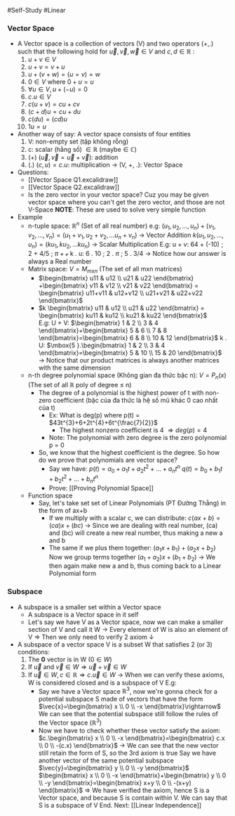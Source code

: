 #Self-Study #Linear 
### Vector Space
- A Vector space is a collection of vectors (V) and two operators (+,.) such that the following hold for $\vec{u},\vec{v},\vec{w}\in{V}$ and $c,d\in{\mathbb{R}}$ :
	1) ${u + v \in{V}}$<mark style="background: #BBFABBA6;"></mark>
	2) $u + v = v + u$
	3) $u + (v + w) = (u = v) = w$
	4) $0 \in{V} \mbox{ where } 0 + u = u$<mark style="background: #BBFABBA6;"></mark>
	5) $\forall{u}\in{V}, u + (-u) = 0$
	6) $c.u\in{V}$<mark style="background: #BBFABBA6;"></mark>
	7) $c(u + v) = cu + cv$
	8) $(c + d)u = cu + du$
	9) $c(du) = (cd)u$
	10) $1u = u$
- Another way of say: A vector space consists of four entities
	1) V: non-empty set (tập không rỗng)
	2) c: scalar (hằng số) $\in{\mathbb{R}}\mbox{ (maybe} \in{\mathbb{C}})$
	3) (+) $(\vec{u},\vec{v} = \vec{u}+\vec{v})$: addition
	4) (.) $(c,u) = c.u$: multiplication
	$\rightarrow$ (V, +, .): Vector Space
- Questions:
	- [[Vector Space Q1.excalidraw]]
	- [[Vector Space Q2.excalidraw]]
	- Is the zero vector in your vector space? Cuz you may be given vector space where you can't get the zero vector, and those are not V-Space
	  __NOTE__: These are used to solve very simple function
- Example
	- n-tuple space: $\mathbb{R}^n$ (Set of all real number)
		e.g: $(u_{1},u_{2},\dots ,u_{n}) + (v_{1},v_{2},\dots ,v_{n}) = (u_{1}+v_{1},u_{2}+v_{2},\dots u_{n}+v_{n})$ $\rightarrow$ Vector Addition
		$k(u_{1},u_{2},\dots ,u_{n}) = (ku_{1},ku_{2},\dots ku_{n})$
		$\rightarrow$ Scalar Multiplication
		E.g: 
		u + v: 64 + (-10) ; 2 + 4/5 ; $\pi + \mathcal{e}$
		k . u: 6 . 10 ; 2 . $\pi$ ; 5 . 3/4
		$\rightarrow$ Notice how our answer is always a Real number
	- Matrix space: $V = M_{m \mbox{x} n}$ (The set of all mxn matrices)
		- $\begin{bmatrix} u11 & u12 \\ u21 & u22 \end{bmatrix} +\begin{bmatrix} v11 & v12 \\ v21 & v22 \end{bmatrix} = \begin{bmatrix} u11+v11 & u12+v12 \\ u21+v21 & u22+v22 \end{bmatrix}$
		- $k \begin{bmatrix} u11 & u12 \\ u21 & u22 \end{bmatrix} = \begin{bmatrix} ku11 & ku12 \\ ku21 & ku22 \end{bmatrix}$  
		E.g:
		U + V: $\begin{bmatrix} 1  &  2 \\ 3 & 4 \end{bmatrix}+\begin{bmatrix} 5 & 6 \\ 7 & 8 \end{bmatrix}=\begin{bmatrix} 6 & 8 \\ 10 & 12 \end{bmatrix}$ 
		k . U: $\mbox{5 }.\begin{bmatrix} 1 & 2 \\ 3 & 4 \end{bmatrix}=\begin{bmatrix} 5 & 10 \\ 15 & 20 \end{bmatrix}$
		$\rightarrow$ Notice that our product matrices is always another matrices with the same dimension
	- n-th degree polynomial space (Không gian đa thức bậc n): $V = P_{n}(x)$ (The set of all $\mathbb{R}$ poly of degree $\le$ n)
		- The degree of a polynomial is the highest power of t with non-zero coefficient (bậc của đa thức là hệ số mũ khác 0 cao nhất của t)
			- Ex: What is deg(p) where p(t) = $43t^{3}+6+2t^{4}+6t^{\frac{7}{2}}$
				- The highest nonzero coefficient is 4 $\Rightarrow deg(p)=4$
			- Note: The polynomial with zero degree is the zero polynomial p = 0
		- So, we know that the highest coefficient is the degree. So how do we prove that polynomials are vector space?
			- Say we have: $p(t)=a_{0}+a_{1}t+a_{2}t^{2}+\dots+a_{n}t^{n}$ $q(t)=b_{0}+b_1t+b_2t^2+\dots+b_{n}t^{n}$
			- Prove: [[Proving Polynomial Space]]
	- Function space
		- Say, let's take set set of Linear Polynomials (PT Đường Thẳng) in the form of ax+b
			- If we multiply with a scalar c, we can distribute:
			$c(ax+b)=(ca)x+(bc)$
			$\rightarrow$ Since we are dealing with real number, (ca) and (bc) will create a new real number, thus making a new a and b
			- The same if we plus them together:
			$(a_{1}x+b_{1})+(a_{2}x+b_{2})$
			Now we group terms together
			$(a_{1}+a_{2})x+(b_{1}+b_{2})$
			$\rightarrow$ We then again make new a and b, thus coming back to a Linear Polynomial form
### Subspace
- A subspace is a smaller set within a Vector space
	- A subspace is a Vector space in it self
	- Let's say we have V as a Vector space, now we can make a smaller section of V and call it W
	  $\rightarrow$ Every element of W is also an element of V
	  $\Rightarrow$ Then we only need to verify 2 axiom $\downarrow$ 
- A subspace of a vector space V is a subset W that satisfies 2 (or 3) conditions:
	1) The __0__ vector is in W ($0 \in W$)
	2) If $\vec{u}$ and $\vec{v} \in W \Rightarrow \vec{u}+\vec{v}\in W$ <mark style="background: #BBFABBA6;"></mark>
	3) If $\vec{u}\in W,c \in{\mathbb{R}}\Rightarrow c.\vec{u}\in W$ <mark style="background: #BBFABBA6;"></mark>
	   $\rightarrow$ When we can verify these axioms, W is considered closed and is a subspace of V
	   E.g:
	   - Say we have a Vector space $\mathbb{R}^{3}$, now we're gonna check for a potential subspace S made of vectors that have the form $\vec{x}=\begin{bmatrix} x \\ 0 \\ -x \end{bmatrix}\rightarrow$ We can see that the potential subspace still follow the rules of the Vector space ($\mathbb{R}^{3}$) 
	   - Now we have to check whether these vector satisfy the axiom:
	   $c.\begin{bmatrix} x \\ 0 \\ -x \end{bmatrix}=\begin{bmatrix} c.x \\ 0 \\ -(c.x) \end{bmatrix}$
	   $\rightarrow$ We can see that the new vector still retain the form of S, so the 3rd axiom is true
	   Say we have another vector of the same potential subspace
	   $\vec{y}=\begin{bmatrix} y \\ 0 \\ -y \end{bmatrix}$
	   $\begin{bmatrix} x \\ 0 \\ -x \end{bmatrix}+\begin{bmatrix} y \\ 0 \\ -y \end{bmatrix}=\begin{bmatrix} x+y \\ 0 \\ -(x+y) \end{bmatrix}$
	   $\Rightarrow$ We have verified the axiom, hence S is a Vector space, and because S is contain within V. We can say that S is a subspace of V
End.
Next: [[Linear Independence]]
